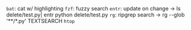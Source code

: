 `bat`: cat w/ highlighting
`fzf`: fuzzy search
`entr`: update on change -> ls delete/test.py| entr python delete/test.py
`rg`: ripgrep search -> rg --glob '**/*.py' TEXTSEARCH
`htop`
